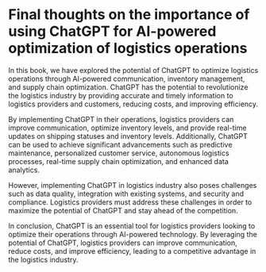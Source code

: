 Final thoughts on the importance of using ChatGPT for AI-powered optimization of logistics operations
=================================================================================================================

In this book, we have explored the potential of ChatGPT to optimize logistics operations through AI-powered communication, inventory management, and supply chain optimization. ChatGPT has the potential to revolutionize the logistics industry by providing accurate and timely information to logistics providers and customers, reducing costs, and improving efficiency.

By implementing ChatGPT in their operations, logistics providers can improve communication, optimize inventory levels, and provide real-time updates on shipping statuses and inventory levels. Additionally, ChatGPT can be used to achieve significant advancements such as predictive maintenance, personalized customer service, autonomous logistics processes, real-time supply chain optimization, and enhanced data analytics.

However, implementing ChatGPT in logistics industry also poses challenges such as data quality, integration with existing systems, and security and compliance. Logistics providers must address these challenges in order to maximize the potential of ChatGPT and stay ahead of the competition.

In conclusion, ChatGPT is an essential tool for logistics providers looking to optimize their operations through AI-powered technology. By leveraging the potential of ChatGPT, logistics providers can improve communication, reduce costs, and improve efficiency, leading to a competitive advantage in the logistics industry.
